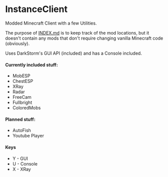 InstanceClient
==============

Modded Minecraft Client with a few Utilities.



The purpose of [INDEX.md](https://github.com/instance01/InstanceClient/blob/master/INDEX.md) is to keep track of the mod locations, but it doesn't contain any mods that don't require changing vanilla Minecraft code (obviously).


Uses DarkStorm's GUI API (included) and has a Console included.


#### Currently included stuff:


- MobESP
- ChestESP
- XRay
- Radar
- FreeCam
- Fullbright
- ColoredMobs


#### Planned stuff:


- AutoFish
- Youtube Player



#### Keys

- Y - GUI
- U - Console
- X - XRay

